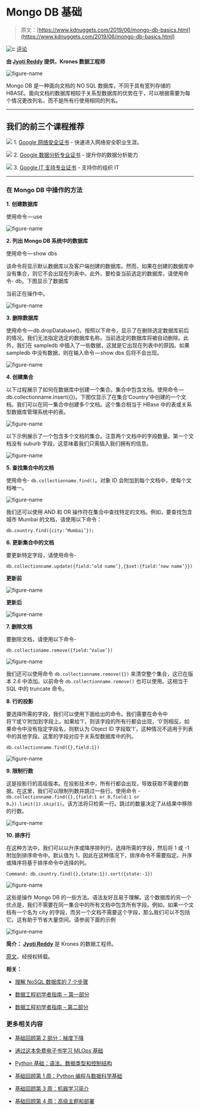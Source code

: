 # Mongo DB 基础

> 原文：[https://www.kdnuggets.com/2019/06/mongo-db-basics.html](https://www.kdnuggets.com/2019/06/mongo-db-basics.html)

![c](../Images/3d9c022da2d331bb56691a9617b91b90.png) [评论](#comments)

**由 [Jyoti Reddy](https://www.linkedin.com/in/jyoti-reddy11/?originalSubdomain=in) 提供，Krones 数据工程师**

![figure-name](../Images/c8b6b470968084372e9dfa2f564747bc.png)

Mongo DB 是一种面向文档的 NO SQL 数据库，不同于具有宽列存储的 HBASE。面向文档的数据库相较于关系型数据库的优势在于，可以根据需要为每个情况更改列名，而不是所有行使用相同的列名。

* * *

## 我们的前三个课程推荐

![](../Images/0244c01ba9267c002ef39d4907e0b8fb.png) 1\. [Google 网络安全证书](https://www.kdnuggets.com/google-cybersecurity) - 快速进入网络安全职业生涯。

![](../Images/e225c49c3c91745821c8c0368bf04711.png) 2\. [Google 数据分析专业证书](https://www.kdnuggets.com/google-data-analytics) - 提升你的数据分析能力

![](../Images/0244c01ba9267c002ef39d4907e0b8fb.png) 3\. [Google IT 支持专业证书](https://www.kdnuggets.com/google-itsupport) - 支持你的组织 IT

* * *

### 在 Mongo DB 中操作的方法

**1.** **创建数据库**

使用命令 — use <desired database name>

![figure-name](../Images/5406ea4c86e3ec2cab0fce15e9d88674.png)

**2\. 列出 Mongo DB 系统中的数据库**

使用命令 — show dbs

该命令将显示默认数据库以及客户端创建的数据库。然而，如果在创建的数据库中没有集合，则它不会出现在列表中。此外，要检查当前选定的数据库，请使用命令- db。下图显示了数据库

当前正在操作中。

![figure-name](../Images/5bf59aa9bd5004a82c11a294f3dc8e64.png)

**3\. 删除数据库**

使用命令 — db.dropDatabase()。按照以下命令，显示了在删除选定数据库前后的情况。我们无法指定选定的数据库名称。当前选定的数据库将被自动删除。此外，我们在 sampledb 中插入了一些数据，这就是它出现在列表中的原因。如果 sampledb 中没有数据，则在输入命令 — show dbs 后将不会出现。

![figure-name](../Images/90a204088d02fdd3ddb27f5be5ed1ebb.png)

**4\. 创建集合**

以下过程展示了如何在数据库中创建一个集合。集合中包含文档。使用命令 — db.collectionname.insert({})。下图仅显示了在集合‘Country’中创建的一个文档。我们可以在同一集合中创建多个文档。这个集合相当于 HBase 中的表或关系型数据库管理系统中的表。

![figure-name](../Images/71725ef95fe380709f6fdafc5115b949.png)

以下示例展示了一个包含多个文档的集合。注意两个文档中的字段数量。第一个文档没有 suburb 字段，这意味着我们只需插入我们拥有的信息。

![figure-name](../Images/25410f0b9cd3e9249168b09b5aea82b4.png)

**5\. 查找集合中的文档**

使用命令- `db.collectionname.find()`。对象 ID 会附加到每个文档中，使每个文档唯一。

![figure-name](../Images/497d7e313819eb1a000dbc986b620e04.png)

我们还可以使用 AND 和 OR 操作符在集合中查找特定的文档。例如，要查找包含城市 Mumbai 的文档，请使用以下命令：

`db.country.find({city:’Mumbai’});`

**6\. 更新集合中的文档**

要更新特定字段，请使用命令-

`db.collectionname.update({field:’old name’},{$set:{field:’new name’}})`

**更新前**

![figure-name](../Images/b87acf980c3a83c2e7371db967fb8505.png)

**更新后**

![figure-name](../Images/bcf221df6f0a5f9b872476102ac17b4d.png)

**7\. 删除文档**

要删除文档，请使用以下命令-

`db.collectioname.remove({field:’Value’})`

![figure-name](../Images/af7b92c15d36d826d5105f1e543054a8.png)

我们还可以使用命令 `db.collectionname.remove({})` 来清空整个集合，这已在版本 2.6 中添加。以前命令 `db.collectionname.remove()` 也可以使用。这相当于 SQL 中的 truncate 命令。

**8\. 行的投影**

要选择所需的字段，我们可以使用下面给出的命令。我们需要在命令中将‘1’或‘0’附加到字段上。如果给‘1’，则该字段的所有行都会出现，‘0’则相反。如果命令中没有指定字段名，则默认为 Object ID 字段取‘1’，这种情况不适用于列表中的其他字段。这里的字段对应于关系型数据库中的列。

`db.collectionname.find({},field:1})`

![figure-name](../Images/24d60cbbb0c283a4bb1a3826e198499c.png)

**9\. 限制行数**

这是投影行的高级版本。在投影技术中，所有行都会出现，导致获取不需要的数据。在这里，我们可以限制列数并跳过一些行。使用命令 - `db.collectionname.find({},{field:1 or 0,field:1 or 0…}).limit(1).skip(1)`。该方法将只检索一行。跳过的数量决定了从结果中移除的行数。

![figure-name](../Images/ae19b7f0fe22266d53448cae26e46d0d.png)

**10\. 排序行**

在这种方法中，我们可以以升序或降序排列行。选择所需的字段，然后将 1 或 -1 附加到排序命令中。默认值为 1，因此在这种情况下，排序命令不需要指定。升序或降序将基于排序命令中选择的列。

`Command: db.country.find({},{state:1}).sort({state:-1})`

![figure-name](../Images/4642240a0a81dc2b4925c7ed9641cd33.png)

这些是操作 Mongo DB 的一些方法。语法友好且易于理解。这个数据库的另一个优点是，我们不需要在同一集合中的所有文档中包含所有字段。例如，如果一个文档有一个名为 city 的字段，而另一个文档不需要这个字段，那么我们可以不包括它。这有助于节省大量空间。请参阅下面的示例

![figure-name](../Images/43e9038237d8178a975d7ca027b9ae06.png)

**简介： [Jyoti Reddy](https://www.linkedin.com/in/jyoti-reddy11/?originalSubdomain=in)** 是 Krones 的数据工程师。

[原文](https://medium.com/plumbersofdatascience/mongo-db-basics-f1a2c74b2bfe)。经授权转载。

**相关：**

+   [理解 NoSQL 数据库的 7 个步骤](/2016/07/seven-steps-understanding-nosql-databases.html)

+   [数据工程初学者指南  –  第一部分](/2018/01/beginners-guide-data-engineering-1.html)

+   [数据工程初学者指南 – 第二部分](/2018/03/beginners-guide-data-engineering-part-2.html)

### 更多相关内容

+   [基础回顾第 2 部分：梯度下降](https://www.kdnuggets.com/2023/03/back-basics-part-dos-gradient-descent.html)

+   [通过这本免费电子书学习 MLOps 基础](https://www.kdnuggets.com/2023/08/learn-mlops-basics-free-ebook.html)

+   [Python 基础：语法、数据类型和控制结构](https://www.kdnuggets.com/python-basics-syntax-data-types-and-control-structures)

+   [基础回顾第 1 周：Python 编程与数据科学基础](https://www.kdnuggets.com/back-to-basics-week-1-python-programming-data-science-foundations)

+   [基础回顾第 3 周：机器学习简介](https://www.kdnuggets.com/back-to-basics-week-3-introduction-to-machine-learning)

+   [基础回顾第 4 周：高级主题和部署](https://www.kdnuggets.com/back-to-basics-week-4-advanced-topics-and-deployment)
